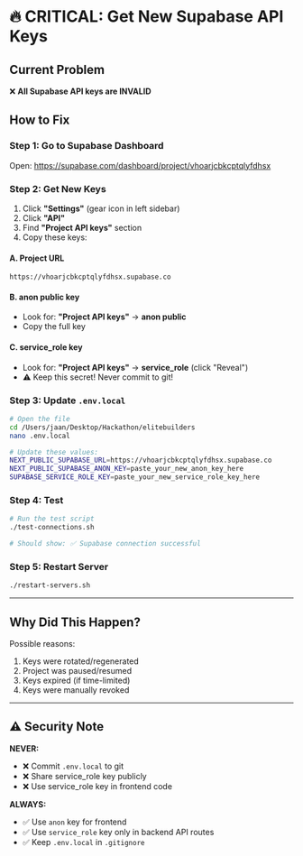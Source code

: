 # 🔥 CRITICAL: Get New Supabase API Keys

## Current Problem
❌ **All Supabase API keys are INVALID**

## How to Fix

### Step 1: Go to Supabase Dashboard
Open: https://supabase.com/dashboard/project/vhoarjcbkcptqlyfdhsx

### Step 2: Get New Keys
1. Click **"Settings"** (gear icon in left sidebar)
2. Click **"API"**
3. Find **"Project API keys"** section
4. Copy these keys:

#### A. Project URL
```
https://vhoarjcbkcptqlyfdhsx.supabase.co
```

#### B. anon public key
- Look for: **"Project API keys"** → **anon public**
- Copy the full key

#### C. service_role key
- Look for: **"Project API keys"** → **service_role** (click "Reveal")
- ⚠️  Keep this secret! Never commit to git!

### Step 3: Update `.env.local`
```bash
# Open the file
cd /Users/jaan/Desktop/Hackathon/elitebuilders
nano .env.local

# Update these values:
NEXT_PUBLIC_SUPABASE_URL=https://vhoarjcbkcptqlyfdhsx.supabase.co
NEXT_PUBLIC_SUPABASE_ANON_KEY=paste_your_new_anon_key_here
SUPABASE_SERVICE_ROLE_KEY=paste_your_new_service_role_key_here
```

### Step 4: Test
```bash
# Run the test script
./test-connections.sh

# Should show: ✅ Supabase connection successful
```

### Step 5: Restart Server
```bash
./restart-servers.sh
```

---

## Why Did This Happen?

Possible reasons:
1. Keys were rotated/regenerated
2. Project was paused/resumed
3. Keys expired (if time-limited)
4. Keys were manually revoked

---

## ⚠️  Security Note

**NEVER:**
- ❌ Commit `.env.local` to git
- ❌ Share service_role key publicly
- ❌ Use service_role key in frontend code

**ALWAYS:**
- ✅ Use `anon` key for frontend
- ✅ Use `service_role` key only in backend API routes
- ✅ Keep `.env.local` in `.gitignore`

